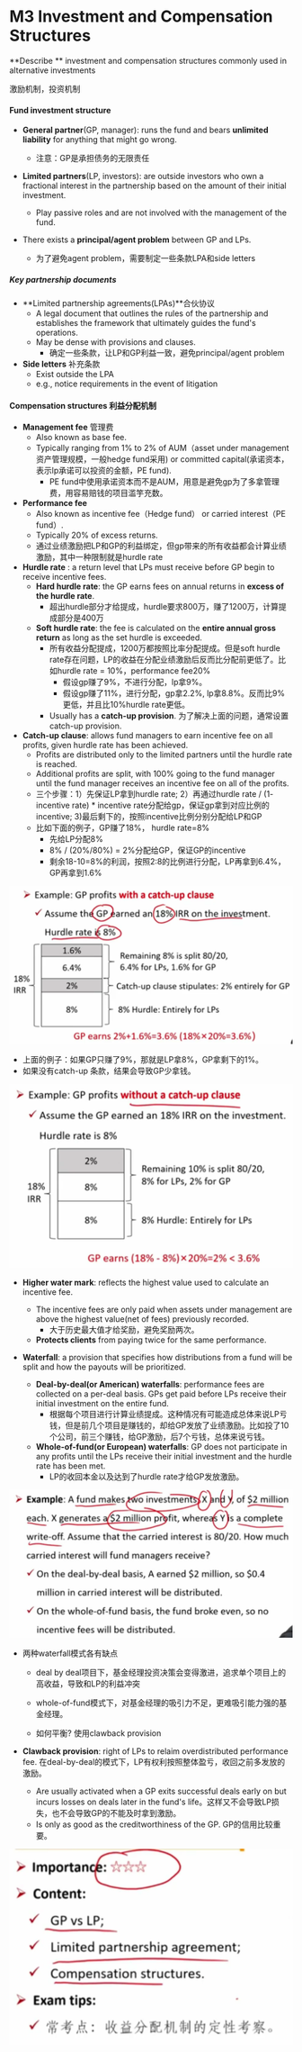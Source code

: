 # M3 Investment and Compensation Structures

**Describe ** investment and compensation structures commonly used in alternative investments

激励机制，投资机制

#### Fund investment structure

- **General partner**(GP, manager): runs the fund and bears **unlimited liability** for anything that might go wrong.
  - 注意：GP是承担债务的无限责任

- **Limited partners**(LP, investors): are outside investors who own a fractional interest in the partnership based on the amount of their initial investment.
  - Play passive roles and are not involved with the management of the fund.
- There exists a **principal/agent problem** between GP and LPs.
  - 为了避免agent problem，需要制定一些条款LPA和side letters


##### Key partnership documents

- **Limited partnership agreements(LPAs)**合伙协议
  - A legal document that outlines the rules of the partnership and establishes the framework that ultimately guides the fund's operations.
  - May be dense with provisions and clauses.
    - 确定一些条款，让LP和GP利益一致，避免principal/agent problem
- **Side letters** 补充条款
  - Exist outside the LPA
  - e.g., notice requirements in the event of litigation

#### Compensation structures 利益分配机制

- **Management fee** 管理费
  - Also known as base fee.
  - Typically ranging from 1% to 2% of AUM（asset under management资产管理规模，一般hedge fund采用) or committed capital(承诺资本，表示lp承诺可以投资的金额，PE fund).
    - PE fund中使用承诺资本而不是AUM，用意是避免gp为了多拿管理费，用容易赔钱的项目滥竽充数。
- **Performance fee** 
  - Also known as incentive fee（Hedge fund） or carried interest（PE fund）.
  - Typically 20% of excess returns.
  - 通过业绩激励把LP和GP的利益绑定，但gp带来的所有收益都会计算业绩激励，其中一种限制就是hurdle rate
- **Hurdle rate** : a return level that LPs must receive before GP begin to receive incentive fees.
  - **Hard hurdle rate**: the GP earns fees on annual returns in **excess of the hurdle rate**.
    - 超出hurdle部分才给提成，hurdle要求800万，赚了1200万，计算提成部分是400万
  - **Soft hurdle rate**: the fee is calculated on the **entire annual gross return** as long as the set hurdle is exceeded.
    - 所有收益分配提成，1200万都按照比率分配提成。但是soft hurdle rate存在问题，LP的收益在分配业绩激励后反而比分配前更低了。比如hurdle rate = 10%，performance fee20%
      - 假设gp赚了9%，不进行分配，lp拿9%。
      - 假设gp赚了11%，进行分配，gp拿2.2%, lp拿8.8%。反而比9%更低，并且比10%hurdle rate更低。
    - Usually has a **catch-up provision**. 为了解决上面的问题，通常设置catch-up provision.
- **Catch-up clause**: allows fund managers to earn incentive fee on all profits, given hurdle rate has been achieved.
  - Profits are distributed only to the limited partners until the hurdle rate is reached.
  - Additional profits are split, with 100% going to the fund manager until the fund manager receives an incentive fee on all of the profits.
  - 三个步骤：1）先保证LP拿到hurdle rate; 2）再通过hurdle rate / (1- incentive rate) \* incentive rate分配给gp，保证gp拿到对应比例的incentive; 3)最后剩下的，按照incentive比例分别分配给LP和GP
  - 比如下面的例子，GP赚了18%， hurdle rate=8%
    - 先给LP分配8%
    - 8% / (20%/80%) = 2%分配给GP，保证GP的incentive
    - 剩余18-10=8%的利润，按照2:8的比例进行分配，LP再拿到6.4%，GP再拿到1.6%

![image-20230625091741370](./assets/image-20230625091741370.png)

- 上面的例子：如果GP只赚了9%，那就是LP拿8%，GP拿剩下的1%。
- 如果没有catch-up 条款，结果会导致GP少拿钱。

![image-20230625092726150](./assets/image-20230625092726150.png)

- **Higher water mark**: reflects the highest value used to calculate an incentive fee.
  - The incentive fees are only paid when assets under management are above the highest value(net of fees) previously recorded.
    - 大于历史最大值才给奖励，避免奖励两次。
  - **Protects clients** from paying twice for the same performance.

- **Waterfall**: a provision that specifies how distributions from a fund will be split and how the payouts will be prioritized.
  - **Deal-by-deal(or American) waterfalls**: performance fees are collected on a per-deal basis. GPs get paid before LPs receive their initial investment on the entire fund.
    - 根据每个项目进行计算业绩提成。这种情况有可能造成总体来说LP亏钱，但是前几个项目是赚钱的，却给GP发放了业绩激励。比如投了10个公司，前三个赚钱，给GP激励，后7个亏钱，总体来说亏钱。
  - **Whole-of-fund(or European) waterfalls**: GP does not participate in any profits until the LPs receive their initial investment and the hurdle rate has been met.
    - LP的收回本金以及达到了hurdle rate才给GP发放激励。

<img src="./assets/image-20230625094840402.png" alt="image-20230625094840402" style="zoom: 50%;" />

- 两种waterfall模式各有缺点

  - deal by deal项目下，基金经理投资决策会变得激进，追求单个项目上的高收益，导致和LP的利益冲突
  - whole-of-fund模式下，对基金经理的吸引力不足，更难吸引能力强的基金经理。

  - 如何平衡? 使用clawback provision

- **Clawback provision**: right of LPs to relaim overdistributed performance fee. 在deal-by-deal的模式下，LP有权利按照整体盈亏，收回之前多发放的激励。

  - Are usually activated when a GP exits successful deals early on but incurs losses on deals later in the fund's life。这样又不会导致LP损失，也不会导致GP的不能及时拿到激励。
  - Is only as good as the creditworthiness of the GP. GP的信用比较重要。

![image-20230625095911755](./assets/image-20230625095911755.png)
